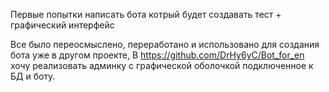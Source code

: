 Первые попытки написать бота котрый будет создавать тест + графический интерфейс

Все было переосмыслено, переработано и использовано для создания бота уже в другом проекте,
В https://github.com/DrHy6yC/Bot_for_en хочу реализовать админку с графической оболочкой подключенное к БД и боту.
